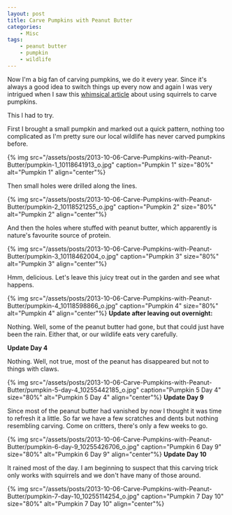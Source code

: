 ```yaml
---
layout: post
title: Carve Pumpkins with Peanut Butter
categories:
    - Misc
tags:
    - peanut butter
    - pumpkin
    - wildlife
---
```


Now I'm a big fan of carving pumpkins, we do it every year. Since it's always a good idea to switch things up every now and again I was very intrigued when I saw this [whimsical article](http://www.instructables.com/id/Self-Carving-Pumpkin/) about using squirrels to carve pumpkins.

This I had to try.

First I brought a small pumpkin and marked out a quick pattern, nothing too complicated as I'm pretty sure our local wildlife has never carved pumpkins before.

{% img src="/assets/posts/2013-10-06-Carve-Pumpkins-with-Peanut-Butter/pumpkin-1_10118641913_o.jpg" caption="Pumpkin 1" size="80%" alt="Pumpkin 1" align="center"%}

Then small holes were drilled along the lines.

{% img src="/assets/posts/2013-10-06-Carve-Pumpkins-with-Peanut-Butter/pumpkin-2_10118521255_o.jpg" caption="Pumpkin 2" size="80%" alt="Pumpkin 2" align="center"%}

And then the holes where stuffed with peanut butter, which apparently is nature's favourite source of protein.

{% img src="/assets/posts/2013-10-06-Carve-Pumpkins-with-Peanut-Butter/pumpkin-3_10118462004_o.jpg" caption="Pumpkin 3" size="80%" alt="Pumpkin 3" align="center"%}

Hmm, delicious. Let's leave this juicy treat out in the garden and see what happens.

{% img src="/assets/posts/2013-10-06-Carve-Pumpkins-with-Peanut-Butter/pumpkin-4_10118598866_o.jpg" caption="Pumpkin 4" size="80%" alt="Pumpkin 4" align="center"%}
<b>Update after leaving out overnight:</b>

Nothing. Well, some of the peanut butter had gone, but that could just have been the rain. Either that, or our wildlife eats very carefully.


<b>Update Day 4</b>

Nothing. Well, not true, most of the peanut has disappeared but not to things with claws. 

{% img src="/assets/posts/2013-10-06-Carve-Pumpkins-with-Peanut-Butter/pumpkin-5-day-4_10255442185_o.jpg" caption="Pumpkin 5 Day 4" size="80%" alt="Pumpkin 5 Day 4" align="center"%}
<b>Update Day 9</b>

Since most of the peanut butter had vanished by now I thought it was time to refresh it a little. So far we have a few scratches and dents but nothing resembling carving. 
Come on critters, there's only a few weeks to go.

{% img src="/assets/posts/2013-10-06-Carve-Pumpkins-with-Peanut-Butter/pumpkin-6-day-9_10255426706_o.jpg" caption="Pumpkin 6 Day 9" size="80%" alt="Pumpkin 6 Day 9" align="center"%}
<b>Update Day 10</b>

It rained most of the day. I am beginning to suspect that this carving trick only works with squirrels and we don't have many of those around.

{% img src="/assets/posts/2013-10-06-Carve-Pumpkins-with-Peanut-Butter/pumpkin-7-day-10_10255114254_o.jpg" caption="Pumpkin 7 Day 10" size="80%" alt="Pumpkin 7 Day 10" align="center"%}

